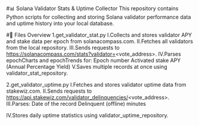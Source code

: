 #📊 Solana Validator Stats & Uptime Collector
This repository contains Python scripts for collecting and storing Solana validator performance data and uptime history into your local database.

#📂 Files Overview
1.get_validator_stat.py
I.Collects and stores validator APY and stake data per epoch from solanacompass.com.
II.Fetches all validators from the local repository.
III.Sends requests to https://solanacompass.com/stats?validator=<vote_address>.
IV.Parses epochCharts and epochTrends for:
Epoch number
Activated stake
APY (Annual Percentage Yield)
V.Saves multiple records at once using validator_stat_repository.

2.get_validator_uptime.py
I.Fetches and stores validator uptime data from stakewiz.com.
II.Sends requests to https://api.stakewiz.com/validator_delinquencies/<vote_address>.
III.Parses:
Date of the record
Delinquent (offline) minutes

IV.Stores daily uptime statistics using validator_uptime_repository.
